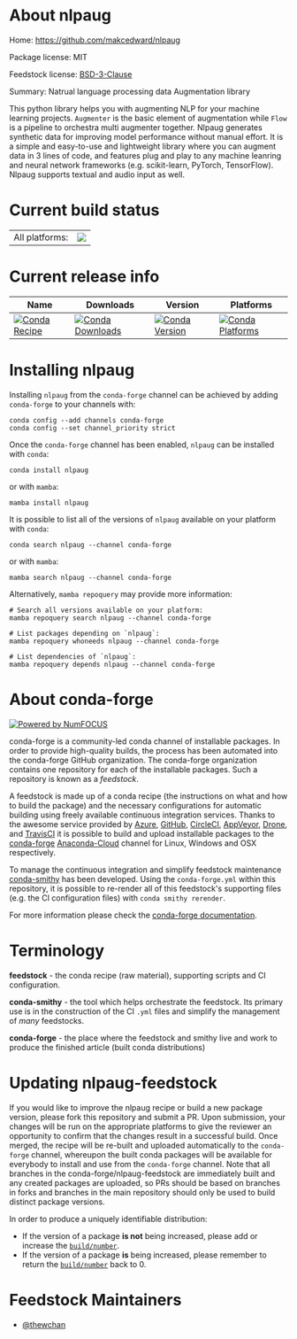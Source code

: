 About nlpaug
============

Home: https://github.com/makcedward/nlpaug

Package license: MIT

Feedstock license: [BSD-3-Clause](https://github.com/conda-forge/nlpaug-feedstock/blob/main/LICENSE.txt)

Summary: Natrual language processing data Augmentation library

This python library helps you with augmenting NLP for your machine learning
 projects. `Augmenter` is the basic element of augmentation while `Flow` is
 a pipeline to orchestra multi augmenter together. Nlpaug generates
 synthetic data for improving model performance without manual effort. It is
 a simple and easy-to-use and lightweight library where you can augment data
 in 3 lines of code, and features plug and play to any machine leanring
 and neural network frameworks (e.g. scikit-learn, PyTorch, TensorFlow).
 Nlpaug supports textual and audio input as well.


Current build status
====================


<table><tr><td>All platforms:</td>
    <td>
      <a href="https://dev.azure.com/conda-forge/feedstock-builds/_build/latest?definitionId=13269&branchName=main">
        <img src="https://dev.azure.com/conda-forge/feedstock-builds/_apis/build/status/nlpaug-feedstock?branchName=main">
      </a>
    </td>
  </tr>
</table>

Current release info
====================

| Name | Downloads | Version | Platforms |
| --- | --- | --- | --- |
| [![Conda Recipe](https://img.shields.io/badge/recipe-nlpaug-green.svg)](https://anaconda.org/conda-forge/nlpaug) | [![Conda Downloads](https://img.shields.io/conda/dn/conda-forge/nlpaug.svg)](https://anaconda.org/conda-forge/nlpaug) | [![Conda Version](https://img.shields.io/conda/vn/conda-forge/nlpaug.svg)](https://anaconda.org/conda-forge/nlpaug) | [![Conda Platforms](https://img.shields.io/conda/pn/conda-forge/nlpaug.svg)](https://anaconda.org/conda-forge/nlpaug) |

Installing nlpaug
=================

Installing `nlpaug` from the `conda-forge` channel can be achieved by adding `conda-forge` to your channels with:

```
conda config --add channels conda-forge
conda config --set channel_priority strict
```

Once the `conda-forge` channel has been enabled, `nlpaug` can be installed with `conda`:

```
conda install nlpaug
```

or with `mamba`:

```
mamba install nlpaug
```

It is possible to list all of the versions of `nlpaug` available on your platform with `conda`:

```
conda search nlpaug --channel conda-forge
```

or with `mamba`:

```
mamba search nlpaug --channel conda-forge
```

Alternatively, `mamba repoquery` may provide more information:

```
# Search all versions available on your platform:
mamba repoquery search nlpaug --channel conda-forge

# List packages depending on `nlpaug`:
mamba repoquery whoneeds nlpaug --channel conda-forge

# List dependencies of `nlpaug`:
mamba repoquery depends nlpaug --channel conda-forge
```


About conda-forge
=================

[![Powered by
NumFOCUS](https://img.shields.io/badge/powered%20by-NumFOCUS-orange.svg?style=flat&colorA=E1523D&colorB=007D8A)](https://numfocus.org)

conda-forge is a community-led conda channel of installable packages.
In order to provide high-quality builds, the process has been automated into the
conda-forge GitHub organization. The conda-forge organization contains one repository
for each of the installable packages. Such a repository is known as a *feedstock*.

A feedstock is made up of a conda recipe (the instructions on what and how to build
the package) and the necessary configurations for automatic building using freely
available continuous integration services. Thanks to the awesome service provided by
[Azure](https://azure.microsoft.com/en-us/services/devops/), [GitHub](https://github.com/),
[CircleCI](https://circleci.com/), [AppVeyor](https://www.appveyor.com/),
[Drone](https://cloud.drone.io/welcome), and [TravisCI](https://travis-ci.com/)
it is possible to build and upload installable packages to the
[conda-forge](https://anaconda.org/conda-forge) [Anaconda-Cloud](https://anaconda.org/)
channel for Linux, Windows and OSX respectively.

To manage the continuous integration and simplify feedstock maintenance
[conda-smithy](https://github.com/conda-forge/conda-smithy) has been developed.
Using the ``conda-forge.yml`` within this repository, it is possible to re-render all of
this feedstock's supporting files (e.g. the CI configuration files) with ``conda smithy rerender``.

For more information please check the [conda-forge documentation](https://conda-forge.org/docs/).

Terminology
===========

**feedstock** - the conda recipe (raw material), supporting scripts and CI configuration.

**conda-smithy** - the tool which helps orchestrate the feedstock.
                   Its primary use is in the construction of the CI ``.yml`` files
                   and simplify the management of *many* feedstocks.

**conda-forge** - the place where the feedstock and smithy live and work to
                  produce the finished article (built conda distributions)


Updating nlpaug-feedstock
=========================

If you would like to improve the nlpaug recipe or build a new
package version, please fork this repository and submit a PR. Upon submission,
your changes will be run on the appropriate platforms to give the reviewer an
opportunity to confirm that the changes result in a successful build. Once
merged, the recipe will be re-built and uploaded automatically to the
`conda-forge` channel, whereupon the built conda packages will be available for
everybody to install and use from the `conda-forge` channel.
Note that all branches in the conda-forge/nlpaug-feedstock are
immediately built and any created packages are uploaded, so PRs should be based
on branches in forks and branches in the main repository should only be used to
build distinct package versions.

In order to produce a uniquely identifiable distribution:
 * If the version of a package **is not** being increased, please add or increase
   the [``build/number``](https://docs.conda.io/projects/conda-build/en/latest/resources/define-metadata.html#build-number-and-string).
 * If the version of a package **is** being increased, please remember to return
   the [``build/number``](https://docs.conda.io/projects/conda-build/en/latest/resources/define-metadata.html#build-number-and-string)
   back to 0.

Feedstock Maintainers
=====================

* [@thewchan](https://github.com/thewchan/)

